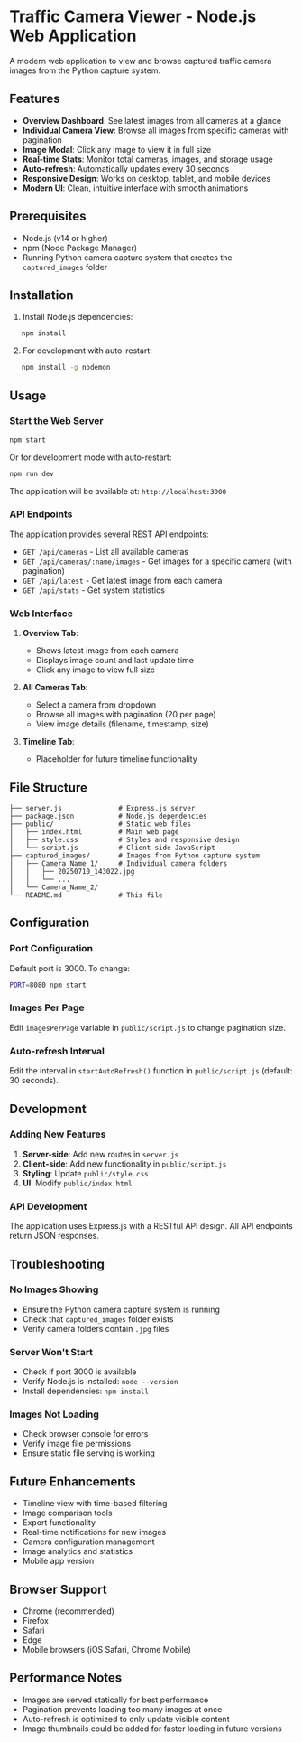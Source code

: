 # Traffic Camera Viewer - Node.js Web Application

A modern web application to view and browse captured traffic camera images from the Python capture system.

## Features

- **Overview Dashboard**: See latest images from all cameras at a glance
- **Individual Camera View**: Browse all images from specific cameras with pagination
- **Image Modal**: Click any image to view it in full size
- **Real-time Stats**: Monitor total cameras, images, and storage usage
- **Auto-refresh**: Automatically updates every 30 seconds
- **Responsive Design**: Works on desktop, tablet, and mobile devices
- **Modern UI**: Clean, intuitive interface with smooth animations

## Prerequisites

- Node.js (v14 or higher)
- npm (Node Package Manager)
- Running Python camera capture system that creates the `captured_images` folder

## Installation

1. Install Node.js dependencies:
```bash
   npm install
   ```

2. For development with auto-restart:
```bash
   npm install -g nodemon
   ```

## Usage

### Start the Web Server

```bash
npm start
```

Or for development mode with auto-restart:
```bash
npm run dev
```

The application will be available at: `http://localhost:3000`

### API Endpoints

The application provides several REST API endpoints:

- `GET /api/cameras` - List all available cameras
- `GET /api/cameras/:name/images` - Get images for a specific camera (with pagination)
- `GET /api/latest` - Get latest image from each camera
- `GET /api/stats` - Get system statistics

### Web Interface

1. **Overview Tab**: 
   - Shows latest image from each camera
   - Displays image count and last update time
   - Click any image to view full size

2. **All Cameras Tab**:
   - Select a camera from dropdown
   - Browse all images with pagination (20 per page)
   - View image details (filename, timestamp, size)

3. **Timeline Tab**:
   - Placeholder for future timeline functionality

## File Structure

```
├── server.js              # Express.js server
├── package.json           # Node.js dependencies
├── public/                # Static web files
│   ├── index.html         # Main web page
│   ├── style.css          # Styles and responsive design
│   └── script.js          # Client-side JavaScript
├── captured_images/       # Images from Python capture system
│   ├── Camera_Name_1/     # Individual camera folders
│   │   ├── 20250710_143022.jpg
│   │   └── ...
│   └── Camera_Name_2/
└── README.md              # This file
```

## Configuration

### Port Configuration
Default port is 3000. To change:
```bash
PORT=8080 npm start
```

### Images Per Page
Edit `imagesPerPage` variable in `public/script.js` to change pagination size.

### Auto-refresh Interval
Edit the interval in `startAutoRefresh()` function in `public/script.js` (default: 30 seconds).

## Development

### Adding New Features

1. **Server-side**: Add new routes in `server.js`
2. **Client-side**: Add new functionality in `public/script.js`
3. **Styling**: Update `public/style.css`
4. **UI**: Modify `public/index.html`

### API Development
The application uses Express.js with a RESTful API design. All API endpoints return JSON responses.

## Troubleshooting

### No Images Showing
- Ensure the Python camera capture system is running
- Check that `captured_images` folder exists
- Verify camera folders contain `.jpg` files

### Server Won't Start
- Check if port 3000 is available
- Verify Node.js is installed: `node --version`
- Install dependencies: `npm install`

### Images Not Loading
- Check browser console for errors
- Verify image file permissions
- Ensure static file serving is working

## Future Enhancements

- Timeline view with time-based filtering
- Image comparison tools
- Export functionality
- Real-time notifications for new images
- Camera configuration management
- Image analytics and statistics
- Mobile app version

## Browser Support

- Chrome (recommended)
- Firefox
- Safari
- Edge
- Mobile browsers (iOS Safari, Chrome Mobile)

## Performance Notes

- Images are served statically for best performance
- Pagination prevents loading too many images at once
- Auto-refresh is optimized to only update visible content
- Image thumbnails could be added for faster loading in future versions
